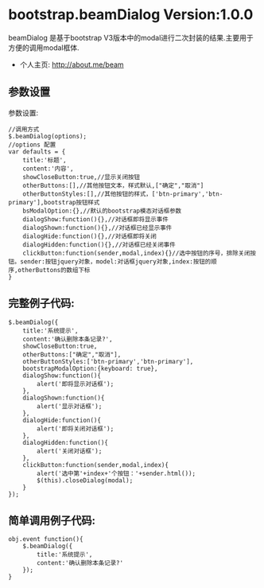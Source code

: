 bootstrap.beamDialog Version:1.0.0
=========

beamDialog 是基于bootstrap V3版本中的modal进行二次封装的结果.主要用于方便的调用modal框体.

* 个人主页: http://about.me/beam

参数设置
---------
参数设置:

	//调用方式
	$.beamDialog(options);
	//options 配置
	var defaults = {
		title:'标题',
		content:'内容',
		showCloseButton:true,//显示关闭按钮
		otherButtons:[],//其他按钮文本，样式默认,["确定","取消"]
		otherButtonStyles:[],//其他按钮的样式，['btn-primary','btn-primary'],bootstrap按钮样式
		bsModalOption:{},//默认的bootstrap模态对话框参数
		dialogShow:function(){},//对话框即将显示事件
		dialogShown:function(){},//对话框已经显示事件
		dialogHide:function(){},//对话框即将关闭
		dialogHidden:function(){},//对话框已经关闭事件
		clickButton:function(sender,modal,index){}//选中按钮的序号，排除关闭按钮。sender:按钮jquery对象，model:对话框jquery对象,index:按钮的顺序,otherButtons的数组下标
	}


完整例子代码:
-------------
	$.beamDialog({
		title:'系统提示',
		content:'确认删除本条记录?',
		showCloseButton:true,
		otherButtons:["确定","取消"],
		otherButtonStyles:['btn-primary','btn-primary'],
		bootstrapModalOption:{keyboard: true},
		dialogShow:function(){
			alert('即将显示对话框');
		},
		dialogShown:function(){
			alert('显示对话框');
		},
		dialogHide:function(){
			alert('即将关闭对话框');
		},
		dialogHidden:function(){
			alert('关闭对话框');
		},
		clickButton:function(sender,modal,index){
			alert('选中第'+index+'个按钮：'+sender.html());
			$(this).closeDialog(modal);
		}
	});


简单调用例子代码:
-------------
	obj.event function(){
		$.beamDialog({
			title:'系统提示',
			content:'确认删除本条记录?'
		});
	}
